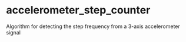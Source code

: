 # accelerometer_step_counter
Algorithm for detecting the step frequency from a 3-axis accelerometer signal
